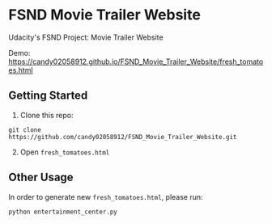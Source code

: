 # FSND Movie Trailer Website
Udacity's FSND Project: Movie Trailer Website

Demo: https://candy02058912.github.io/FSND_Movie_Trailer_Website/fresh_tomatoes.html

Getting Started
---------------

1. Clone this repo:
```
git clone https://github.com/candy02058912/FSND_Movie_Trailer_Website.git
```
2. Open `fresh_tomatoes.html`

Other Usage
-----------
In order to generate new `fresh_tomatoes.html`, please run:
```shell
python entertainment_center.py
```
